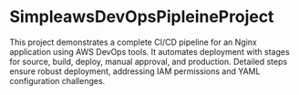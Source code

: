 # SimpleawsDevOpsPipleineProject
This project demonstrates a complete CI/CD pipeline for an Nginx application using AWS DevOps tools. It automates deployment with stages for source, build, deploy, manual approval, and production. Detailed steps ensure robust deployment, addressing IAM permissions and YAML configuration challenges.
